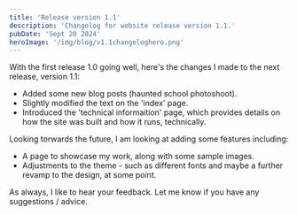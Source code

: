 ```yaml
---
title: 'Release version 1.1'
description: 'Changelog for website release version 1.1.'
pubDate: 'Sept 20 2024'
heroImage: '/img/blog/v1.1changeloghero.png'
---
```


With the first release 1.0 going well, here's the changes I made to the next release, version 1.1:

- Added some new blog posts (haunted school photoshoot).
- Slightly modified the text on the 'index' page.
- Introduced the 'technical informaition' page, which provides details on how the site was built and how it runs, technically.


Looking torwards the future, I am looking at adding some features including:


- A page to showcase my work, along with some sample images.
- Adjustments to the theme - such as different fonts and maybe a further revamp to the design, at some point.

As always, I like to hear your feedback. Let me know if you have any suggestions / advice.